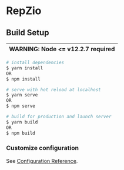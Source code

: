 # RepZio

## Build Setup

| WARNING: **Node <= v12.2.7 required** |
| --- |
 
```bash
# install dependencies
$ yarn install
OR
$ npm install

# serve with hot reload at localhost
$ yarn serve
OR
$ npm serve

# build for production and launch server
$ yarn build
OR
$ npm build
```

### Customize configuration
See [Configuration Reference](https://cli.vuejs.org/config/).
